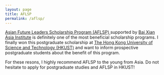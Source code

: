 ```yaml
---
layout: page
title: AFLSP
permalink: /aflsp/
---
```


[Asian Future Leaders Scholarship Program (AFLSP) ](https://pg.ust.hk/aflsp) supported by [Bai Xian Asia Institute](https://www.bxai.org/) is definitely one of the most beneficial scholarship programs. I finally won this postgraduate scholarship at [The Hong Kong University of Science and Technology (HKUST)](https://www.ust.hk/) and want to inform prospective postgraduate students about the benefit of this program.

For these resons, I highly recommend AFLSP to the young from Asia. Do not hesitate to apply for postgraduate studies and AFLSP in HKUST!
